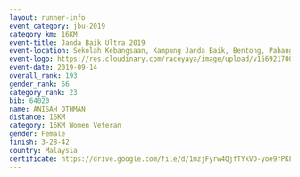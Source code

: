 ```yaml
---
layout: runner-info 
event_category: jbu-2019 
category_km: 16KM 
event-title: Janda Baik Ultra 2019
event-location: Sekolah Kebangsaan, Kampung Janda Baik, Bentong, Pahang, Malaysia 
event-logo: https://res.cloudinary.com/raceyaya/image/upload/v1569217009/logo/janda-baik_vch1pc.jpg 
event-date: 2019-09-14 
overall_rank: 193
gender_rank: 66
category_rank: 23
bib: 64020
name: ANISAH OTHMAN
distance: 16KM
category: 16KM Women Veteran
gender: Female
finish: 3-28-42
country: Malaysia
certificate: https://drive.google.com/file/d/1mzjFyrw4QjfTYkVD-yoe9fPKku7oW9LL/view?usp=sharing
---
```

